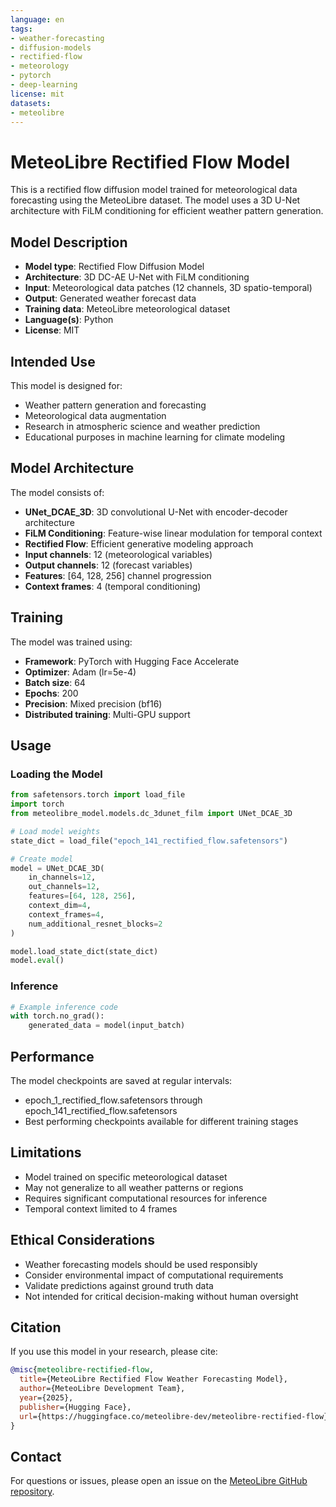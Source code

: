 ```yaml
---
language: en
tags:
- weather-forecasting
- diffusion-models
- rectified-flow
- meteorology
- pytorch
- deep-learning
license: mit
datasets:
- meteolibre
---
```


# MeteoLibre Rectified Flow Model

This is a rectified flow diffusion model trained for meteorological data forecasting using the MeteoLibre dataset. The model uses a 3D U-Net architecture with FiLM conditioning for efficient weather pattern generation.

## Model Description

- **Model type**: Rectified Flow Diffusion Model
- **Architecture**: 3D DC-AE U-Net with FiLM conditioning
- **Input**: Meteorological data patches (12 channels, 3D spatio-temporal)
- **Output**: Generated weather forecast data
- **Training data**: MeteoLibre meteorological dataset
- **Language(s)**: Python
- **License**: MIT

## Intended Use

This model is designed for:
- Weather pattern generation and forecasting
- Meteorological data augmentation
- Research in atmospheric science and weather prediction
- Educational purposes in machine learning for climate modeling

## Model Architecture

The model consists of:
- **UNet_DCAE_3D**: 3D convolutional U-Net with encoder-decoder architecture
- **FiLM Conditioning**: Feature-wise linear modulation for temporal context
- **Rectified Flow**: Efficient generative modeling approach
- **Input channels**: 12 (meteorological variables)
- **Output channels**: 12 (forecast variables)
- **Features**: [64, 128, 256] channel progression
- **Context frames**: 4 (temporal conditioning)

## Training

The model was trained using:
- **Framework**: PyTorch with Hugging Face Accelerate
- **Optimizer**: Adam (lr=5e-4)
- **Batch size**: 64
- **Epochs**: 200
- **Precision**: Mixed precision (bf16)
- **Distributed training**: Multi-GPU support

## Usage

### Loading the Model

```python
from safetensors.torch import load_file
import torch
from meteolibre_model.models.dc_3dunet_film import UNet_DCAE_3D

# Load model weights
state_dict = load_file("epoch_141_rectified_flow.safetensors")

# Create model
model = UNet_DCAE_3D(
    in_channels=12,
    out_channels=12,
    features=[64, 128, 256],
    context_dim=4,
    context_frames=4,
    num_additional_resnet_blocks=2
)

model.load_state_dict(state_dict)
model.eval()
```

### Inference

```python
# Example inference code
with torch.no_grad():
    generated_data = model(input_batch)
```

## Performance

The model checkpoints are saved at regular intervals:
- epoch_1_rectified_flow.safetensors through epoch_141_rectified_flow.safetensors
- Best performing checkpoints available for different training stages

## Limitations

- Model trained on specific meteorological dataset
- May not generalize to all weather patterns or regions
- Requires significant computational resources for inference
- Temporal context limited to 4 frames

## Ethical Considerations

- Weather forecasting models should be used responsibly
- Consider environmental impact of computational requirements
- Validate predictions against ground truth data
- Not intended for critical decision-making without human oversight

## Citation

If you use this model in your research, please cite:

```bibtex
@misc{meteolibre-rectified-flow,
  title={MeteoLibre Rectified Flow Weather Forecasting Model},
  author={MeteoLibre Development Team},
  year={2025},
  publisher={Hugging Face},
  url={https://huggingface.co/meteolibre-dev/meteolibre-rectified-flow}
}
```

## Contact

For questions or issues, please open an issue on the [MeteoLibre GitHub repository](https://github.com/meteolibre-dev/meteolibre_model).
